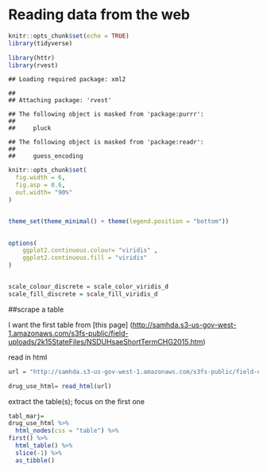 Reading data from the web
================

``` r
knitr::opts_chunk$set(echo = TRUE)
library(tidyverse)
```

``` r
library(httr)
library(rvest)
```

    ## Loading required package: xml2

    ## 
    ## Attaching package: 'rvest'

    ## The following object is masked from 'package:purrr':
    ## 
    ##     pluck

    ## The following object is masked from 'package:readr':
    ## 
    ##     guess_encoding

``` r
knitr::opts_chunk$set(
  fig.width = 6,
  fig.asp = 0.6,
  out.width= "90%"
)


theme_set(theme_minimal() + theme(legend.position = "bottom"))
          

options(
    ggplot2.continuous.colour= "viridis" ,
    ggplot2.continuous.fill = "viridis"
)        


scale_colour_discrete = scale_color_viridis_d
scale_fill_discrete = scale_fill_viridis_d
```

\#\#scrape a table

I want the first table from \[this page\]
(<http://samhda.s3-us-gov-west-1.amazonaws.com/s3fs-public/field-uploads/2k15StateFiles/NSDUHsaeShortTermCHG2015.htm>)

read in html

``` r
url = "http://samhda.s3-us-gov-west-1.amazonaws.com/s3fs-public/field-uploads/2k15StateFiles/NSDUHsaeShortTermCHG2015.htm"

drug_use_html= read_html(url)
```

extract the table(s); focus on the first one

``` r
tabl_marj=
drug_use_html %>% 
  html_nodes(css = "table") %>% 
first() %>% 
  html_table() %>% 
  slice(-1) %>% 
  as_tibble()
```
